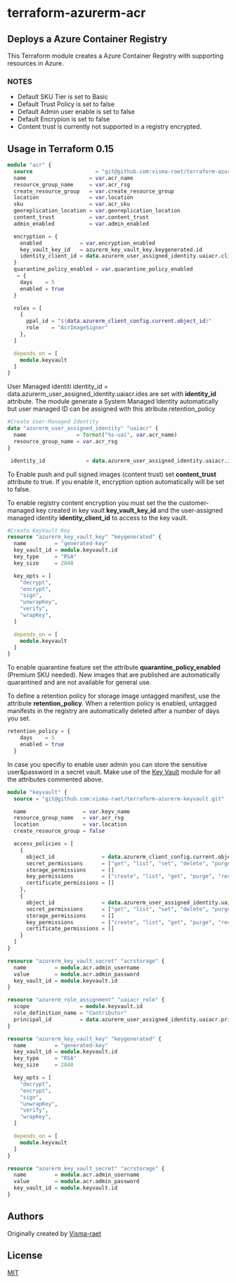 # terraform-azurerm-acr

## Deploys a Azure Container Registry

This Terraform module creates a Azure Container Registry with supporting resources in Azure.

### NOTES

* Default SKU Tier is set to Basic
* Default Trust Policy is set to false
* Default Admin user enable is set to false
* Default Encrypion is set to false
* Content trust is currently not supported in a registry encrypted.

## Usage in Terraform 0.15

```terraform
module "acr" {
  source                    = "git@github.com:visma-raet/terraform-azurerm-acr.git"
  name                    = var.acr_name
  resource_group_name     = var.acr_rsg
  create_resource_group   = var.create_resource_group
  location                = var.location
  sku                     = var.acr_sku
  georeplication_location = var.georeplication_location
  content_trust           = var.content_trust
  admin_enabled           = var.admin_enabled

  encryption = {
    enabled            = var.encryption_enabled
    key_vault_key_id   = azurerm_key_vault_key.keygenerated.id
    identity_client_id = data.azurerm_user_assigned_identity.uaiacr.client_id
  }
  quarantine_policy_enabled = var.quarantine_policy_enabled
   = {
    days    = 5
    enabled = true
  }

  roles = [
    {
      ppal_id = "${data.azurerm_client_config.current.object_id}"
      role    = "AcrImageSigner"
    },
  ]

  depends_on = [
    module.keyvault
  ]
}
```

User Managed identiti identity_id             = data.azurerm_user_assigned_identity.uaiacr.ides are set with **identity_id** attribute. The module generate a System Managed Identity automatically but user managed ID can
be assigned with this atribute.retention_policy

```terraform
#Create User-Managed Identity
data "azurerm_user_assigned_identity" "uaiacr" {
  name                = format("%s-uai", var.acr_name)
  resource_group_name = var.acr_rsg
}

 identity_id             = data.azurerm_user_assigned_identity.uaiacr.id
```

To Enable push and pull signed images (content trust) set **content_trust** attribute to true. If you enable it, encryption option automatically will be set to false.

To enable registry content encryption you must set the the customer-managed key created in key vault **key_vault_key_id** and the user-assigned managed identity **identity_client_id** to access to the key vault.

```terraform
#Create KeyVault Key
resource "azurerm_key_vault_key" "keygenerated" {
  name         = "generated-key"
  key_vault_id = module.keyvault.id
  key_type     = "RSA"
  key_size     = 2048

  key_opts = [
    "decrypt",
    "encrypt",
    "sign",
    "unwrapKey",
    "verify",
    "wrapKey",
  ]

  depends_on = [
    module.keyvault
  ]
}
```

To enable quarantine feature set the attribute **quarantine_policy_enabled** (Premium SKU needed). New images that are published are automatically quarantined and are not available for general use.

To define a retention policy for storage image untagged manifest, use the attribute **retention_policy**. When a retention policy is enabled, untagged manifests in the registry are automatically deleted after a number of days you set.

```terraform
retention_policy = {
    days    = 5
    enabled = true
  }
```

In case you specifiy to enable user admin you can store the sensitive user&password in a secret vault. Make use of the [Key Vault](https://github.com/visma-raet/terraform-azurerm-keyvault) module for all the attributes commented above.

```terraform
module "keyvault" {
  source = "git@github.com:visma-raet/terraform-azurerm-keyvault.git"

  name                  = var.keyv_name
  resource_group_name   = var.acr_rsg
  location              = var.location
  create_resource_group = false

  access_policies = [
    {
      object_id               = data.azurerm_client_config.current.object_id
      secret_permissions      = ["get", "list", "set", "delete", "purge", "restore"]
      storage_permissions     = []
      key_permissions         = ["create", "list", "get", "purge", "recover", "delete", "UnwrapKey", "WrapKey"]
      certificate_permissions = []
    },
    {
      object_id               = data.azurerm_user_assigned_identity.uaiacr.principal_id
      secret_permissions      = ["get", "list", "set", "delete", "purge", "restore"]
      storage_permissions     = []
      key_permissions         = ["create", "list", "get", "purge", "recover", "delete", "UnwrapKey", "WrapKey"]
      certificate_permissions = []
    }
  ]
}

resource "azurerm_key_vault_secret" "acrstorage" {
  name         = module.acr.admin_username
  value        = module.acr.admin_password
  key_vault_id = module.keyvault.id
}

resource "azurerm_role_assignment" "uaiacr_role" {
  scope                = module.keyvault.id
  role_definition_name = "Contributor"
  principal_id         = data.azurerm_user_assigned_identity.uaiacr.principal_id
}

resource "azurerm_key_vault_key" "keygenerated" {
  name         = "generated-key"
  key_vault_id = module.keyvault.id
  key_type     = "RSA"
  key_size     = 2048

  key_opts = [
    "decrypt",
    "encrypt",
    "sign",
    "unwrapKey",
    "verify",
    "wrapKey",
  ]

  depends_on = [
    module.keyvault
  ]
}

resource "azurerm_key_vault_secret" "acrstorage" {
  name         = module.acr.admin_username
  value        = module.acr.admin_password
  key_vault_id = module.keyvault.id
}

```

## Authors

Originally created by [Visma-raet](http://github.com/visma-raet)

## License

[MIT](LICENSE)
